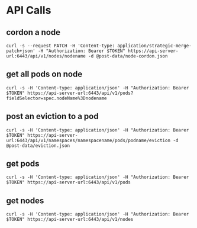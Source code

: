 # API Calls

## cordon a node
```
curl -s --request PATCH -H 'Content-type: application/strategic-merge-patch+json' -H "Authorization: Bearer $TOKEN" https://api-server-url:6443/api/v1/nodes/nodename -d @post-data/node-cordon.json
```

## get all pods on node
```
curl -s -H 'Content-type: application/json' -H "Authorization: Bearer $TOKEN" https://api-server-url:6443/api/v1/pods?fieldSelector=spec.nodeName%3Dnodename
```

## post an eviction to a pod
```
curl -s -H 'Content-type: application/json' -H "Authorization: Bearer $TOKEN" https://api-server-url:6443/api/v1/namespaces/namespacename/pods/podname/eviction -d @post-data/eviction.json
```

## get pods
```
curl -s -H 'Content-type: application/json' -H "Authorization: Bearer $TOKEN" https://api-server-url:6443/api/v1/pods
```

## get nodes
```
curl -s -H 'Content-type: application/json' -H "Authorization: Bearer $TOKEN" https://api-server-url:6443/api/v1/nodes
```